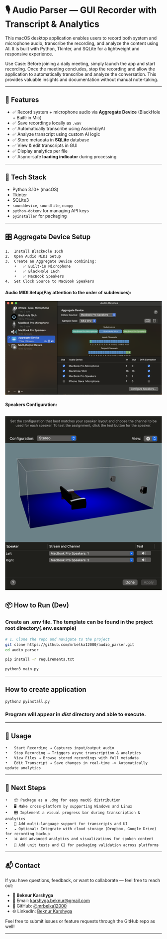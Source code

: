 # 🎙️ Audio Parser — GUI Recorder with Transcript & Analytics

This macOS desktop application enables users to record both system and microphone audio, transcribe the recording, and analyze the content using AI. It is built with Python, Tkinter, and SQLite for a lightweight and responsive experience.

Use Case:
Before joining a daily meeting, simply launch the app and start recording. Once the meeting concludes, stop the recording and allow the application to automatically transcribe and analyze the conversation. This provides valuable insights and documentation without manual note-taking.

---

## 🚀 Features

- ✅ Record system + microphone audio via **Aggregate Device** (BlackHole + Built-in Mic)
- ✅ Save recordings locally as `.wav`
- ✅ Automatically transcribe using AssemblyAI
- ✅ Analyze transcript using custom AI logic
- ✅ Store metadata in **SQLite** database
- ✅ View & edit transcripts in GUI
- ✅ Display analytics per file
- ✅ Async-safe **loading indicator** during processing

---

## 🧰 Tech Stack

- Python 3.10+ (macOS)
- Tkinter
- SQLite3
- `sounddevice`, `soundfile`, `numpy`
- `python-dotenv` for managing API keys
- `pyinstaller` for packaging

---


## 🎛 Aggregate Device Setup
	
	1.	Install BlackHole 16ch
	2.	Open Audio MIDI Setup
	3.	Create an Aggregate Device combining:
		•	✅ Built-in Microphone
		•	✅ BlackHole 16ch
    	•	✅ MacBook Speakers
    4.  Set Clock Source to MacBook Speakers


#### Audio MIDI Setup(Pay attention to the order of subdevices):
![alt text](docs/audio_midi_setup.png)

#### Speakers Configuration:
![img.png](docs/speakers_configuration.png)
---

## 📦 How to Run (Dev)

### Create an .env file. The template can be found in the project root directory(.env.example)

```bash
# 1. Clone the repo and navigate to the project
git clone https://github.com/mrbelka12000/audio_parser.git
cd audio_parser
```

```bash
pip install -r requirements.txt
```

```bash
python3 main.py 
```


---

## How to create application

```bash
python3 pyinstall.py
```

### Program will appear in *dist* directory and able to execute.

---

## 🧪 Usage
	•	Start Recording → Captures input/output audio
	•	Stop Recording → Triggers async transcription & analytics
	•	View Files → Browse stored recordings with full metadata
	•	Edit Transcript → Save changes in real-time -> Automatically update analytics

---

## 🚀 Next Steps

    •	📦 Package as a .dmg for easy macOS distribution
    •	🖥 Make cross-platform by supporting Windows and Linux
    •	🎛 Implement a visual progress bar during transcription & analytics
    •	💬 Add multi-language support for transcripts and UI
    •	☁️ Optional: Integrate with cloud storage (Dropbox, Google Drive) for recording backup
    •	📊 Add advanced analytics and visualizations for spoken content
    •	🧪 Add unit tests and CI for packaging validation across platforms

---
## 📬 Contact

If you have questions, feedback, or want to collaborate — feel free to reach out:

- 👤 **Beknur Karshyga**
- 📧 Email: [karshyga.beknur@gmail.com](mailto:karshyga.beknur@gmail.com)
- 💼 GitHub: [@mrbelka12000](https://github.com/mrbelka12000)
- 🌐 LinkedIn: [Beknur Karshyga](https://www.linkedin.com/in/beknur-karshyga)

Feel free to submit issues or feature requests through the GitHub repo as well!

---